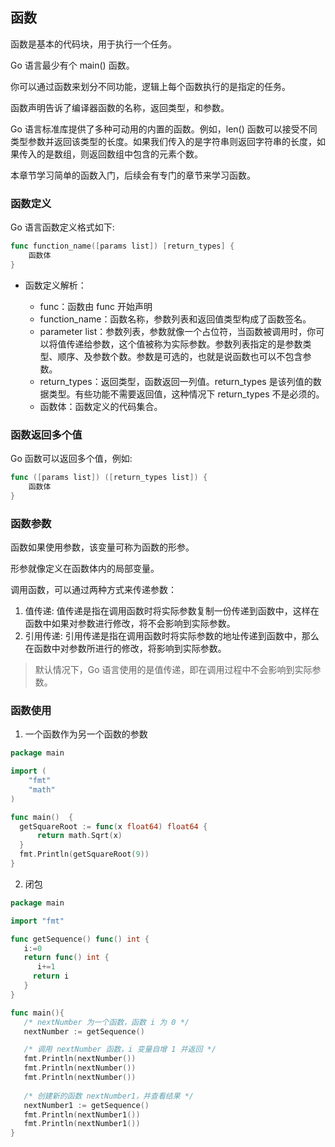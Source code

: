 ## 函数

函数是基本的代码块，用于执行一个任务。

Go 语言最少有个 main() 函数。

你可以通过函数来划分不同功能，逻辑上每个函数执行的是指定的任务。

函数声明告诉了编译器函数的名称，返回类型，和参数。

Go 语言标准库提供了多种可动用的内置的函数。例如，len() 函数可以接受不同类型参数并返回该类型的长度。如果我们传入的是字符串则返回字符串的长度，如果传入的是数组，则返回数组中包含的元素个数。

本章节学习简单的函数入门，后续会有专门的章节来学习函数。

### 函数定义

Go 语言函数定义格式如下:
```go
func function_name([params list]) [return_types] {
	函数体
}
```

* 函数定义解析：

  * func：函数由 func 开始声明
  * function_name：函数名称，参数列表和返回值类型构成了函数签名。
  * parameter list：参数列表，参数就像一个占位符，当函数被调用时，你可以将值传递给参数，这个值被称为实际参数。参数列表指定的是参数类型、顺序、及参数个数。参数是可选的，也就是说函数也可以不包含参数。
  * return_types：返回类型，函数返回一列值。return_types 是该列值的数据类型。有些功能不需要返回值，这种情况下 return_types 不是必须的。
  * 函数体：函数定义的代码集合。

### 函数返回多个值
Go 函数可以返回多个值，例如:
```go
func ([params list]) ([return_types list]) {
	函数体
}
```

### 函数参数

函数如果使用参数，该变量可称为函数的形参。

形参就像定义在函数体内的局部变量。

调用函数，可以通过两种方式来传递参数：

1. 值传递: 值传递是指在调用函数时将实际参数复制一份传递到函数中，这样在函数中如果对参数进行修改，将不会影响到实际参数。
2. 引用传递: 引用传递是指在调用函数时将实际参数的地址传递到函数中，那么在函数中对参数所进行的修改，将影响到实际参数。

> 默认情况下，Go 语言使用的是值传递，即在调用过程中不会影响到实际参数。

### 函数使用
1. 一个函数作为另一个函数的参数
```go
package main

import (
	"fmt"
	"math"
)

func main()  {
  getSquareRoot := func(x float64) float64 {
	  return math.Sqrt(x)
  }
  fmt.Println(getSquareRoot(9))
}
```
2. 闭包

```go
package main

import "fmt"

func getSequence() func() int {
   i:=0
   return func() int {
      i+=1
     return i  
   }
}

func main(){
   /* nextNumber 为一个函数，函数 i 为 0 */
   nextNumber := getSequence()  

   /* 调用 nextNumber 函数，i 变量自增 1 并返回 */
   fmt.Println(nextNumber())
   fmt.Println(nextNumber())
   fmt.Println(nextNumber())
   
   /* 创建新的函数 nextNumber1，并查看结果 */
   nextNumber1 := getSequence()  
   fmt.Println(nextNumber1())
   fmt.Println(nextNumber1())
}
```
